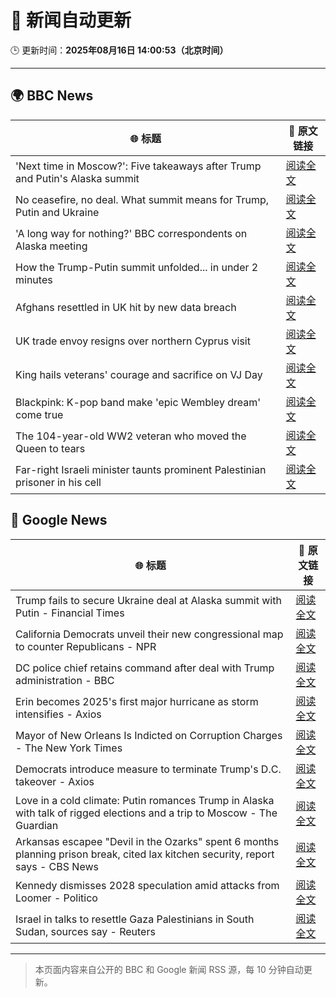 # 🧠 新闻自动更新

🕒 更新时间：**2025年08月16日 14:00:53（北京时间）**

---

## 🌍 BBC News

| 🌐 标题 | 🔗 原文链接 |
|--------|-------------|
| 'Next time in Moscow?': Five takeaways after Trump and Putin's Alaska summit | [阅读全文](https://www.bbc.com/news/articles/c4gj9er0x0zo?at_medium=RSS&at_campaign=rss) |
| No ceasefire, no deal. What summit means for Trump, Putin and Ukraine | [阅读全文](https://www.bbc.com/news/articles/clyvd3gkg1po?at_medium=RSS&at_campaign=rss) |
| 'A long way for nothing?' BBC correspondents on Alaska meeting | [阅读全文](https://www.bbc.com/news/videos/c707rnvrxe2o?at_medium=RSS&at_campaign=rss) |
| How the Trump-Putin summit unfolded... in under 2 minutes | [阅读全文](https://www.bbc.com/news/videos/c62wdzlnv1do?at_medium=RSS&at_campaign=rss) |
| Afghans resettled in UK hit by new data breach | [阅读全文](https://www.bbc.com/news/articles/ce87nyr3evro?at_medium=RSS&at_campaign=rss) |
| UK trade envoy resigns over northern Cyprus visit | [阅读全文](https://www.bbc.com/news/articles/c0j9ezpgq8qo?at_medium=RSS&at_campaign=rss) |
| King hails veterans' courage and sacrifice on VJ Day | [阅读全文](https://www.bbc.com/news/articles/c5y0lnzpqjgo?at_medium=RSS&at_campaign=rss) |
| Blackpink: K-pop band make 'epic Wembley dream' come true | [阅读全文](https://www.bbc.com/news/articles/c36jz730114o?at_medium=RSS&at_campaign=rss) |
| The 104-year-old WW2 veteran who moved the Queen to tears | [阅读全文](https://www.bbc.com/news/articles/c1kzwwk30wro?at_medium=RSS&at_campaign=rss) |
| Far-right Israeli minister taunts prominent Palestinian prisoner in his cell | [阅读全文](https://www.bbc.com/news/articles/cqxg3xg8xyyo?at_medium=RSS&at_campaign=rss) |

## 📰 Google News

| 🌐 标题 | 🔗 原文链接 |
|--------|-------------|
| Trump fails to secure Ukraine deal at Alaska summit with Putin - Financial Times | [阅读全文](https://news.google.com/rss/articles/CBMicEFVX3lxTE5VbU5GTmdOYUZQVjl0TnpUdDYzeHlWY2NhYmx4U09pYm5SLTh2bmExM2tYZ21MWUF4dkhnUkpaQXN3SDJ3anpjOS1Vb3FucGlTcXhaTE1wNFYwdzF2X3NwaDBzWk1sR0g4U20wSmJjZ3o?oc=5) |
| California Democrats unveil their new congressional map to counter Republicans - NPR | [阅读全文](https://news.google.com/rss/articles/CBMikgFBVV95cUxOajEzSzUyQ2xMekVDVXpXVnduNjBCYy02RE5KbWtoYXVJcUFZbE04RDFGQ1JEZmFGTklsVWxzSFBCLTF0QTk5LWlvcmZEWmhGN2Y0YzlXRGd6WjloWXdZcl8tQXhIRXBIeFBHdHVfTXBDZk5ueS1WVDVpUEJDR1pOM1ZrTkttUnotTlBMVUEtRlh4UQ?oc=5) |
| DC police chief retains command after deal with Trump administration - BBC | [阅读全文](https://news.google.com/rss/articles/CBMiWkFVX3lxTE0yY1h3dW9EVXlFOHBuOTF3VVRGeE1TbFFpOHJyWWs3TGUwY2dvQ1I3dFRNLXRvdHVYTER2N3cwVHhiVkJ5R0tBMEFTMThBZHZXaDQ2YldJc3hGQdIBX0FVX3lxTE9neTROQlQxMnBDZjUyb1l1NVZZQnpiOGpvaEFYdVlyak5Hb2ZRYS1VWWlybXZ6Ykh1amVxTXNubjhfYlRCTFNXVmdjMlc3VG96RUtUTTQtRFczSC1Ea3Rj?oc=5) |
| Erin becomes 2025's first major hurricane as storm intensifies - Axios | [阅读全文](https://news.google.com/rss/articles/CBMidEFVX3lxTFAwT1JJWGEtcDZvcElXSEtjS0xDY3VDY29udE93TTRONUpIN0FRT1hDOC1wR0E3SkJiN1ZDMzRNamdEeWw4SlJlLVBYUzk3SnozSDBGa1QtRkozUHFzanFHbTl0ODRlaW0zRnNVZjFSdmVDRDlJ?oc=5) |
| Mayor of New Orleans Is Indicted on Corruption Charges - The New York Times | [阅读全文](https://news.google.com/rss/articles/CBMie0FVX3lxTE9QNDVmbk5NWFE4aWZ3ZmZfbVByQ0xjTWlMc0tXT0ZxcUN4OXhHbGFxWkEtYy1IXzl1ZXcwY09yOXRUc3NqM0JveG8tTVByM0FkcHRodG5VNnFnaDJRcGUxR21VMGdHeVI4VUJjSDJhd2dxSEFEOGRKYlcxSQ?oc=5) |
| Democrats introduce measure to terminate Trump's D.C. takeover - Axios | [阅读全文](https://news.google.com/rss/articles/CBMiiAFBVV95cUxPeG9IaE92MlZ1d29Jakt6UWVUVWVIeXM0Y1BHNmFyaFpfYzBZd1laWkg4LVFGejRvaG9uVjhZemR5ZDV0UXh4ZE5NMnoyVXd4S1R2YlFWMUJpNEJLOU43VzFyYUw1THB3cjdJcXc4dXFKQlNqZU9ta2kxZG5jSDBVbmVPaXBsZ3pO?oc=5) |
| Love in a cold climate: Putin romances Trump in Alaska with talk of rigged elections and a trip to Moscow - The Guardian | [阅读全文](https://news.google.com/rss/articles/CBMi5wFBVV95cUxPTjdvNjQ5WU5Pb1VMTXJCcTh2WVoyLXNGUFZGbDdJLXpvY0VHMDVYNlRyeVE2U0pLMEhwRUI4X0l5VlFwejYxMUlTQjdvQUNSVTJvUmM3MDNaUUZWY2pMaDl6WmF4aFNKbFlZaHhqYWdiS3JyV2pYd1hvVEg5SXhra25uTVRJSVJoZGs1RkVYYkVEQ3BGbGJDRGpfSHBtWWVmcFNRcGhWamZhVnZzbTZtMjRvOTZhOVdQWlI3XzR5d0Vnd0NtdlpWSm9mS1FnMnZULWhuQWFBb0RoV1htNlEtN1FsUEpMRzg?oc=5) |
| Arkansas escapee "Devil in the Ozarks" spent 6 months planning prison break, cited lax kitchen security, report says - CBS News | [阅读全文](https://news.google.com/rss/articles/CBMimAFBVV95cUxOUDFSMHJ4X0M2SlZtRm5kNFJTQXptb2pPZ0xWRHd0UGxSalRaWnVsd0QwQkZGRW1iOXg3MnpNOFBqUnJSMWFyV1kxNjFhcUU2bEZuX245ZFFHRkFremhoM3d4YkR3YVFJcnNRLU5JNHN2TDVoVk5qeVMxY2QxU05VekRXSXBQODlQVlBCNlpTSjJlcU5SZGc3atIBngFBVV95cUxQZ3pQRndkX1VjUWJzZ0pBNWVDUlhLODVxdHhFTnpscE1hRXdlRDNmY1AwdXh6TjNicFcxRTJWTjUtd09JQ3JXTVJpdHVncUdNNWlNZm1vVjRRcFlrZnJmZTVfOUluZVZyUGpOdjBYT3ppR0xpdUZYOURfbDhxTzQwNU85YUdNQTdoVllxVG9Db3VaYkc4Y2VfUWpDeUM4Zw?oc=5) |
| Kennedy dismisses 2028 speculation amid attacks from Loomer - Politico | [阅读全文](https://news.google.com/rss/articles/CBMiekFVX3lxTE93Rkc1QUpQVkFiYnpQN2xWLWQzWTFWbFVVaDRuaUVORWpwcVpuREJEZWJEclNYeldLampoVnMwZ3JvMC05eC0yOE02SE1zbVA2WWVvc1FNTnE5a3NrSnQ1eDNJSURiQ1hSbzJ4WWNfNkswaGtMdW1aVTBR?oc=5) |
| Israel in talks to resettle Gaza Palestinians in South Sudan, sources say - Reuters | [阅读全文](https://news.google.com/rss/articles/CBMiuAFBVV95cUxQZUNVVi1sd1I2YjZVVnMyUGYxTEJKendXWGIwRG9aRmhLZ3h5aWs3SnU5eEowUE5xUVk2ajVHUWZpOWJzTGZQeTF2UERHYUtNc19mUlcyOGM2VXRlQVJJN001Y1gtVll3VU9xRHJ2bkZQc2FtUU1SRU9hVWU2Y2w3MnJuSVRRSmFWVk0xaDVsaWNpQWdjVTg4TEEyX0VCVl9OVmg5cFpWRDhGNlgxdVpobE9OS0stM1ZL?oc=5) |

---
> 本页面内容来自公开的 BBC 和 Google 新闻 RSS 源，每 10 分钟自动更新。